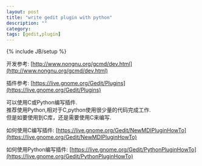 ```yaml
---
layout: post
title: "write gedit plugin with python"
description: ""
category: 
tags: [gedit,plugin]
---
```

{% include JB/setup %}

开发参考:
[http://www.nongnu.org/gcmd/dev.html](http://www.nongnu.org/gcmd/dev.html)

插件参考: 
[https://live.gnome.org/Gedit/Plugins](https://live.gnome.org/Gedit/Plugins)

可以使用C或Python编写插件.  
推荐使用Python,相对于C,python使用很少量的代码完成工作.  
但是如要使用到C库，还是需要使用C来编写.

如何使用C编写插件:
[https://live.gnome.org/Gedit/NewMDIPluginHowTo](https://live.gnome.org/Gedit/NewMDIPluginHowTo)

如何使用Python编写插件:
[https://live.gnome.org/Gedit/PythonPluginHowTo](https://live.gnome.org/Gedit/PythonPluginHowTo)

